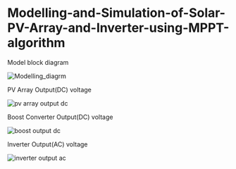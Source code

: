 # Modelling-and-Simulation-of-Solar-PV-Array-and-Inverter-using-MPPT-algorithm
Model block diagram

![Modelling_diagrm](https://github.com/user-attachments/assets/55357305-9e15-4bb8-ad1e-698ed118b8b5)

PV Array Output(DC) voltage

![pv array output dc](https://github.com/user-attachments/assets/f47e382d-c540-4d09-be7b-2a3760b1aa42)

Boost Converter Output(DC) voltage

![boost output dc](https://github.com/user-attachments/assets/7eaabe6f-aebf-49be-a375-0c504334c23f)

Inverter Output(AC) voltage

![inverter output ac](https://github.com/user-attachments/assets/f5ad07d5-8330-47d4-9edf-4616c4cec7f7)
